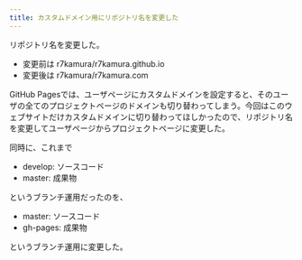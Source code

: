 ```yaml
---
title: カスタムドメイン用にリポジトリ名を変更した
---
```


リポジトリ名を変更した。

- 変更前は r7kamura/r7kamura.github.io
- 変更後は r7kamura/r7kamura.com

GitHub Pagesでは、ユーザページにカスタムドメインを設定すると、そのユーザの全てのプロジェクトページのドメインも切り替わってしまう。今回はこのウェブサイトだけカスタムドメインに切り替わってほしかったので、リポジトリ名を変更してユーザページからプロジェクトページに変更した。

同時に、これまで

- develop: ソースコード
- master: 成果物

というブランチ運用だったのを、

- master: ソースコード
- gh-pages: 成果物

というブランチ運用に変更した。
